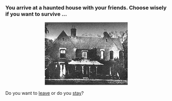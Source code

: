 ### You arrive at a haunted house with your friends. Choose wisely if you want to survive ...

<p align="center">
  <img src="pictures/borley.jpg">
</p>

Do you want to [leave](situations/leave.md) or do you [stay](situations/stay.md)?
